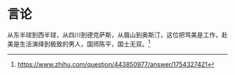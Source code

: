 # 言论

从东半球到西半球，从四川到德克萨斯，从眉山到奥斯汀，这位把骂美是工作，赴美是生活演绎到极致的男人，国师陈平，国士无双。[^1]

[^1]: https://www.zhihu.com/question/443850977/answer/1754327421

